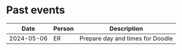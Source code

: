 # Past events

Date      |Person|Description
----------|------|----------------------------------------------------
2024-05-06|ER    |Prepare day and times for Doodle
